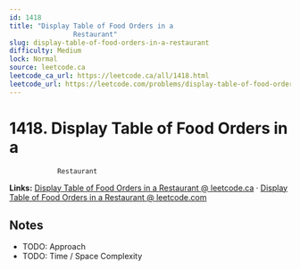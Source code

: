 ```yaml
--- 
id: 1418
title: "Display Table of Food Orders in a
                Restaurant"
slug: display-table-of-food-orders-in-a-restaurant
difficulty: Medium
lock: Normal
source: leetcode.ca
leetcode_ca_url: https://leetcode.ca/all/1418.html
leetcode_url: https://leetcode.com/problems/display-table-of-food-orders-in-a-restaurant/
---
```


# 1418. Display Table of Food Orders in a
                Restaurant

**Links:** [Display Table of Food Orders in a
                Restaurant @ leetcode.ca](https://leetcode.ca/all/1418.html) · [Display Table of Food Orders in a
                Restaurant @ leetcode.com](https://leetcode.com/problems/display-table-of-food-orders-in-a-restaurant/)

## Notes
- TODO: Approach
- TODO: Time / Space Complexity
